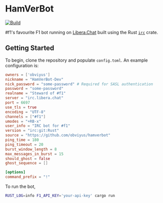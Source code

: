 # HamVerBot

[![Build](https://github.com/obviyus/hamverbot/actions/workflows/build.yml/badge.svg)](https://github.com/obviyus/hamverbot/actions/workflows/build.yml)

#f1's favourite F1 bot running on [Libera.Chat](https://libera.chat/) built using the Rust [`irc`](https://crates.io/crates/irc) crate.

## Getting Started

To begin, clone the repository and populate `config.toml`. An example configuration is:

```toml
owners = ['obviyus']
nickname = "HamVerBot-Dev"
nick_password = "some-password" # Required for SASL authentication
password = "some-password"
realname = "Steward of #f1"
server = "irc.libera.chat"
port = 6697
use_tls = true
encoding = "UTF-8"
channels = ["#f1"]
umodes = "+RB-x"
user_info = "IRC bot for #f1"
version = "irc:git:Rust"
source = "https://github.com/obviyus/hamverbot"
ping_time = 180
ping_timeout = 20
burst_window_length = 8
max_messages_in_burst = 15
should_ghost = false
ghost_sequence = []

[options]
command_prefix = "!"
```

To run the bot,

```bash
RUST_LOG=info F1_API_KEY='your-api-key' cargo run
```
